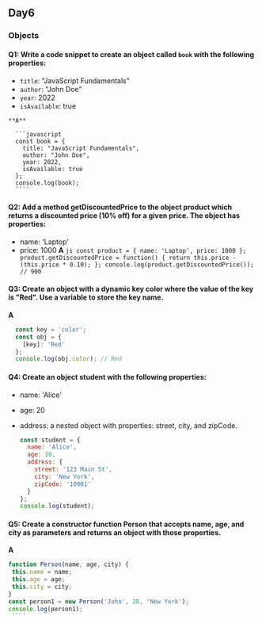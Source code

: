 ## Day6

### Objects

#### **Q1:** Write a code snippet to create an object called `book` with the following properties:
   - `title`: "JavaScript Fundamentals"
   - `author`: "John Doe"
   - `year`: 2022
   - `isAvailable`: true
  
    **A**

      ```javascript
      const book = {
        title: "JavaScript Fundamentals",
        author: "John Doe",
        year: 2022,
        isAvailable: true
      };
      console.log(book);
      ````

#### **Q2:** Add a method getDiscountedPrice to the object product which returns a discounted price (10% off) for a given price. The object has properties:
- name: 'Laptop'
- price: 1000 
      **A**
      ```js
        const product = { name: 'Laptop', price: 1000 };
      product.getDiscountedPrice = function() {
        return this.price - (this.price * 0.10);
      };
      console.log(product.getDiscountedPrice()); // 900
      ```
#### **Q3:** Create an object with a dynamic key color where the value of the key is "Red". Use a variable to store the key name.
 
 **A**
  ```js
    const key = 'color';
    const obj = {
      [key]: 'Red'
    };
    console.log(obj.color); // Red
  ```
#### **Q4:** Create an object student with the following properties:
- name: 'Alice'
- age: 20
- address: a nested object with properties: street, city, and zipCode.

    ```js
    const student = {
      name: 'Alice',
      age: 20,
      address: {
        street: '123 Main St',
        city: 'New York',
        zipCode: '10001'
      }
    };
    console.log(student);
    ```
#### **Q5:** Create a constructor function Person that accepts name, age, and city as parameters and returns an object with those properties.

**A**
  
   ````js
  function Person(name, age, city) {
    this.name = name;
    this.age = age;
    this.city = city;
  }
  const person1 = new Person('John', 28, 'New York');
  console.log(person1);
    ````